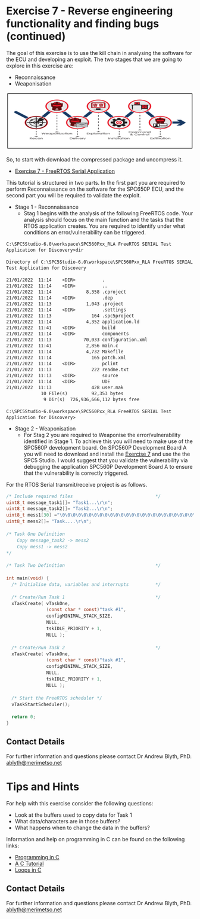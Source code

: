# Exercise 7 - Reverse engineering functionality and finding bugs (continued)

The goal of this exercise is to use the kill chain in analysing the software for the ECU and developing an exploit. The two stages that we are going to explore in this exercise are:

* Reconnaissance
* Weaponisation

![Cyber Kill Cain](KillChain.png)

So, to start with download the compressed package and uncompress it.

* [Exercise 7 - FreeRTOS Serial Application](https://github.com/Merimetso-Code/EmbeddedAutomotiveSecurity/blob/main/EXERCISE7.zip)

This tutorial is structured in two parts. In the first part you are required to perform Reconnaissance on the software for the SPC650P ECU, and the second part you will be required to validate the exploit.  

* Stage 1 - Reconnaissance
  *  Stag 1 begins with the analysis of the following FreeRTOS code. Your analysis should focus on the main function and the tasks that the RTOS application creates. You are required to identify under what conditions an error/vulnerability can be triggered.
```
C:\SPC5Studio-6.0\workspace\SPC560Pxx_RLA FreeRTOS SERIAL Test Application for Discovery>dir

Directory of C:\SPC5Studio-6.0\workspace\SPC560Pxx_RLA FreeRTOS SERIAL Test Application for Discovery

21/01/2022  11:14    <DIR>          .
21/01/2022  11:14    <DIR>          ..
21/01/2022  11:14             8,358 .cproject
21/01/2022  11:14    <DIR>          .dep
21/01/2022  11:13             1,043 .project
21/01/2022  11:14    <DIR>          .settings
21/01/2022  11:13               164 .spc5project
21/01/2022  11:14             4,352 application.ld
21/01/2022  11:41    <DIR>          build
21/01/2022  11:14    <DIR>          components
21/01/2022  11:13            70,033 configuration.xml
21/01/2022  11:41             2,856 main.c
21/01/2022  11:14             4,732 Makefile
21/01/2022  11:14               165 patch.xml
21/01/2022  11:14    <DIR>          pclint
21/01/2022  11:13               222 readme.txt
21/01/2022  11:13    <DIR>          source
21/01/2022  11:14    <DIR>          UDE
21/01/2022  11:13               428 user.mak
             10 File(s)         92,353 bytes
              9 Dir(s)  726,936,666,112 bytes free

C:\SPC5Studio-6.0\workspace\SPC560Pxx_RLA FreeRTOS SERIAL Test Application for Discovery>
```  

* Stage 2 - Weaponisation
  *  For Stag 2 you are required to Weaponise the error/vulnerability identified in Stage 1. To achieve this you will need to make use of the SPC560P development board. On SPC560P Development Board A you will need to download and install the [Exercise 7]() and use the the SPC5 Studio. I would suggest that you validate the vulnerability via debugging the application SPC560P Development Board A to ensure that the vulnerability is correctly triggered.

For the RTOS Serial transmit/receive project is as follows.
```c
/* Include required files                               */
uint8_t message_task1[]= "Task1...\r\n";
uint8_t message_task2[]= "Task2...\r\n";
uint8_t mess1[30] ="\0\0\0\0\0\0\0\0\0\0\0\0\0\0\0\0\0\0\0\0\0\0\0\0\0\0\0\0\0\0";
uint8_t mess2[]= "Task....\r\n";

/* Task One Definition
    Copy message_task2 -> mess2
    Copy mess1 -> mess2
*/

/* Task Two Definition                                  */

int main(void) {
  /* Initialise data, variables and interrupts          */

  /* Create/Run Task 1                                  */
  xTaskCreate( vTaskOne,
               (const char * const)"task #1",
               configMINIMAL_STACK_SIZE,
               NULL,
               tskIDLE_PRIORITY + 1,
               NULL );

  /* Create/Run Task 2                                  */
  xTaskCreate( vTaskOne,
               (const char * const)"task #1",
               configMINIMAL_STACK_SIZE,
               NULL,
               tskIDLE_PRIORITY + 1,
               NULL );

  /* Start the FreeRTOS scheduler */
  vTaskStartScheduler();

  return 0;
}
```
## Contact Details

For further information and questions please contact Dr Andrew Blyth, PhD. <ablyth@merimetso.net>

# Tips and Hints
For help with this exercise consider the following questions:
* Look at the buffers used to copy data for Task 1
* What data/characters are in those buffers?
* What happens when to change the data in the buffers?

Information and help on programming in C can be found on the following links:
* [Programming in C](https://beginnersbook.com/2014/01/c-program-structure/)
* [A C Tutorial](https://www.cprogramming.com/tutorial/c-tutorial.html?inl=nv)
* [Loops in C](https://www.tutorialspoint.com/cprogramming/c_loops.htm)

## Contact Details

For further information and questions please contact Dr Andrew Blyth, PhD. <ablyth@merimetso.net>
